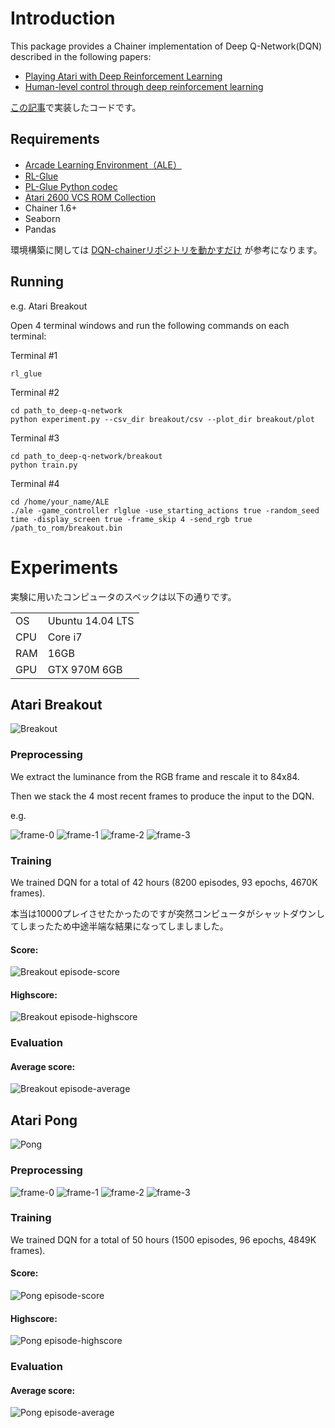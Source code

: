 # Introduction

This package provides a Chainer implementation of Deep Q-Network(DQN) described in the following papers:

- [Playing Atari with Deep Reinforcement Learning](http://arxiv.org/abs/1312.5602)
- [Human-level control through deep reinforcement learning](http://www.nature.com/nature/journal/v518/n7540/full/nature14236.html)

[この記事](http://musyoku.github.io/2016/03/06/human-level-control-through-deep-reinforcement-learning/)で実装したコードです。

## Requirements

- [Arcade Learning Environment（ALE）](http://www.arcadelearningenvironment.org/)
- [RL-Glue](https://code.google.com/archive/p/rl-glue-ext/wikis/RLGlueCore.wiki)
- [PL-Glue Python codec](https://sites.google.com/a/rl-community.org/rl-glue/Home/Extensions/python-codec)
- [Atari 2600 VCS ROM Collection](http://www.atarimania.com/rom_collection_archive_atari_2600_roms.html)
- Chainer 1.6+
- Seaborn
- Pandas

環境構築に関しては [DQN-chainerリポジトリを動かすだけ](http://vaaaaaanquish.hatenablog.com/entry/2015/12/11/215417) が参考になります。

## Running

e.g. Atari Breakout

Open 4 terminal windows and run the following commands on each terminal: 

Terminal #1

```
rl_glue
```

Terminal #2

```
cd path_to_deep-q-network
python experiment.py --csv_dir breakout/csv --plot_dir breakout/plot
```

Terminal #3

```
cd path_to_deep-q-network/breakout
python train.py
```

Terminal #4

```
cd /home/your_name/ALE
./ale -game_controller rlglue -use_starting_actions true -random_seed time -display_screen true -frame_skip 4 -send_rgb true /path_to_rom/breakout.bin
```

# Experiments

実験に用いたコンピュータのスペックは以下の通りです。

|               |                  |
|---------------|------------------|
| OS            | Ubuntu 14.04 LTS |
| CPU           | Core i7          |
| RAM           | 16GB             |
| GPU           | GTX 970M 6GB     |

## Atari Breakout

![Breakout](http://musyoku.github.io/images/post/2016-03-06/breakout_result.gif)

### Preprocessing

We extract the luminance from the RGB frame and rescale it to 84x84.

Then we stack the 4 most recent frames to produce the input to the DQN.

e.g. 

![frame-0](http://musyoku.github.io/images/post/2016-03-06/breakout_state0.png)
![frame-1](http://musyoku.github.io/images/post/2016-03-06/breakout_state1.png)
![frame-2](http://musyoku.github.io/images/post/2016-03-06/breakout_state2.png)
![frame-3](http://musyoku.github.io/images/post/2016-03-06/breakout_state3.png)

### Training

We trained DQN for a total of 42 hours (8200 episodes, 93 epochs, 4670K frames).

本当は10000プレイさせたかったのですが突然コンピュータがシャットダウンしてしまったため中途半端な結果になってしましました。

#### Score:

![Breakout episode-score](http://musyoku.github.io/images/post/2016-03-06/breakout_episode_reward.png)

#### Highscore:

![Breakout episode-highscore](http://musyoku.github.io/images/post/2016-03-06/breakout_training_episode_highscore.png)

### Evaluation

#### Average score:

![Breakout episode-average](http://musyoku.github.io/images/post/2016-03-06/breakout_evaluation_episode_average_reward.png)

## Atari Pong

![Pong](http://musyoku.github.io/images/post/2016-03-06/pong_result.gif)

### Preprocessing

![frame-0](http://musyoku.github.io/images/post/2016-03-06/pong_state0.png)
![frame-1](http://musyoku.github.io/images/post/2016-03-06/pong_state1.png)
![frame-2](http://musyoku.github.io/images/post/2016-03-06/pong_state2.png)
![frame-3](http://musyoku.github.io/images/post/2016-03-06/pong_state3.png)

### Training

We trained DQN for a total of 50 hours (1500 episodes, 96 epochs, 4849K frames).

#### Score:

![Pong episode-score](http://musyoku.github.io/images/post/2016-03-06/pong_episode_reward.png)

#### Highscore:

![Pong episode-highscore](http://musyoku.github.io/images/post/2016-03-06/pong_training_episode_highscore.png)

### Evaluation

#### Average score:

![Pong episode-average](http://musyoku.github.io/images/post/2016-03-06/pong_evaluation_episode_average_reward.png)
